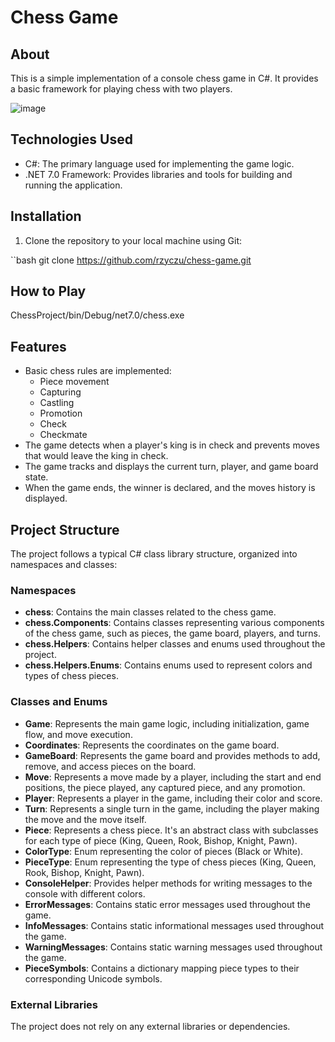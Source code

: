 # Chess Game

## About

This is a simple implementation of a console chess game in C#. It provides a basic framework for playing chess with two players.

![image](https://github.com/user-attachments/assets/a6d386d7-5648-4c04-a4b5-63a3f5cd1a92)


## Technologies Used

- C#: The primary language used for implementing the game logic.
- .NET 7.0 Framework: Provides libraries and tools for building and running the application.

## Installation

1. Clone the repository to your local machine using Git:

``bash git clone https://github.com/rzyczu/chess-game.git

## How to Play

ChessProject/bin/Debug/net7.0/chess.exe

## Features

- Basic chess rules are implemented:
  - Piece movement
  - Capturing
  - Castling
  - Promotion
  - Check
  - Checkmate
- The game detects when a player's king is in check and prevents moves that would leave the king in check.
- The game tracks and displays the current turn, player, and game board state.
- When the game ends, the winner is declared, and the moves history is displayed.

## Project Structure

The project follows a typical C# class library structure, organized into namespaces and classes:

### Namespaces

- **chess**: Contains the main classes related to the chess game.
- **chess.Components**: Contains classes representing various components of the chess game, such as pieces, the game board, players, and turns.
- **chess.Helpers**: Contains helper classes and enums used throughout the project.
- **chess.Helpers.Enums**: Contains enums used to represent colors and types of chess pieces.

### Classes and Enums

- **Game**: Represents the main game logic, including initialization, game flow, and move execution.
- **Coordinates**: Represents the coordinates on the game board.
- **GameBoard**: Represents the game board and provides methods to add, remove, and access pieces on the board.
- **Move**: Represents a move made by a player, including the start and end positions, the piece played, any captured piece, and any promotion.
- **Player**: Represents a player in the game, including their color and score.
- **Turn**: Represents a single turn in the game, including the player making the move and the move itself.
- **Piece**: Represents a chess piece. It's an abstract class with subclasses for each type of piece (King, Queen, Rook, Bishop, Knight, Pawn).
- **ColorType**: Enum representing the color of pieces (Black or White).
- **PieceType**: Enum representing the type of chess pieces (King, Queen, Rook, Bishop, Knight, Pawn).
- **ConsoleHelper**: Provides helper methods for writing messages to the console with different colors.
- **ErrorMessages**: Contains static error messages used throughout the game.
- **InfoMessages**: Contains static informational messages used throughout the game.
- **WarningMessages**: Contains static warning messages used throughout the game.
- **PieceSymbols**: Contains a dictionary mapping piece types to their corresponding Unicode symbols.

### External Libraries

The project does not rely on any external libraries or dependencies.

